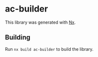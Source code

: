 # ac-builder

This library was generated with [Nx](https://nx.dev).

## Building

Run `nx build ac-builder` to build the library.
